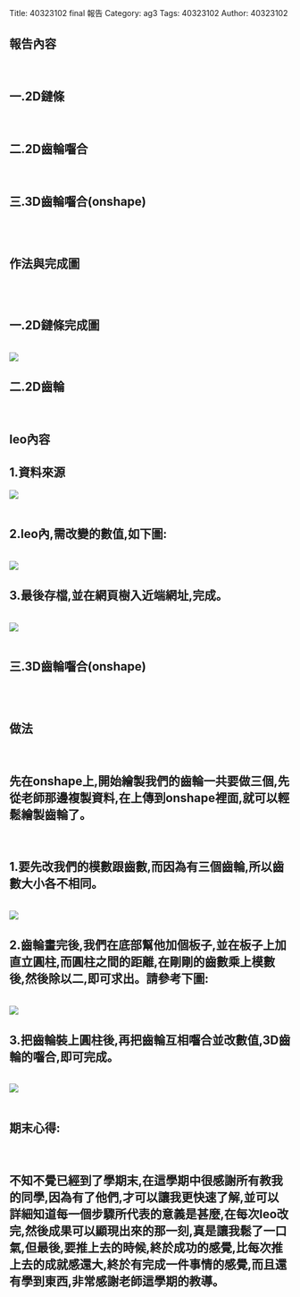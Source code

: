 Title: 40323102 final 報告
Category: ag3
Tags: 40323102
Author: 40323102

<!-- PELICAN_END_SUMMARY -->

<h2>報告內容</h2>
</br>
<h2>一.2D鏈條</h2>
</br>
<h2>二.2D齒輪囓合</h2>
</br>
<h2>三.3D齒輪囓合(onshape)</h2>
</br>
</br>
<h2>作法與完成圖</h2>
</br>
</br>
<h2>一.2D鏈條完成圖</h2>
</br>
<img src="http://imgur.com/iVosvoP.png">

</br>
<h2>二.2D齒輪</h2>
</br>
<h2>leo內容</h2>

<h2>1.資料來源</h2>
<img src="http://imgur.com/C9jCTPM.png">
</br>
</br>
<h2>2.leo內,需改變的數值,如下圖:</h2>
</br>
<img src="http://imgur.com/DG0J82p.png">

<h2>3.最後存檔,並在網頁樹入近端網址,完成。</h2>
</br>
<img src="http://imgur.com/9vNob0W.png">
</br>
</br>
<h2>三.3D齒輪囓合(onshape)</h2>
</br>
</br>
<h2>做法</h2>
</br>
<h2>先在onshape上,開始繪製我們的齒輪一共要做三個,先從老師那邊複製資料,在上傳到onshape裡面,就可以輕鬆繪製齒輪了。</h2>
</br>
<h2>1.要先改我們的模數跟齒數,而因為有三個齒輪,所以齒數大小各不相同。</h2>
</br>
<img src="http://imgur.com/1MTaNpq.png">
</br>
<h2>2.齒輪畫完後,我們在底部幫他加個板子,並在板子上加直立圓柱,而圓柱之間的距離,在剛剛的齒數乘上模數後,然後除以二,即可求出。請參考下圖:</h2>
</br>
<img src="http://imgur.com/Da4y3wh.png">
</br>
<h2>3.把齒輪裝上圓柱後,再把齒輪互相囓合並改數值,3D齒輪的囓合,即可完成。</h2>
</br>
<img src="http://imgur.com/MREIwCB.png">
</br>
</br>
<h2>期末心得:</h2>
</br>
<h2>不知不覺已經到了學期末,在這學期中很感謝所有教我的同學,因為有了他們,才可以讓我更快速了解,並可以詳細知道每一個步驟所代表的意義是甚麼,在每次leo改完,然後成果可以顯現出來的那一刻,真是讓我鬆了一口氣,但最後,要推上去的時候,終於成功的感覺,比每次推上去的成就感還大,終於有完成一件事情的感覺,而且還有學到東西,非常感謝老師這學期的教導。</h2>

</br>





